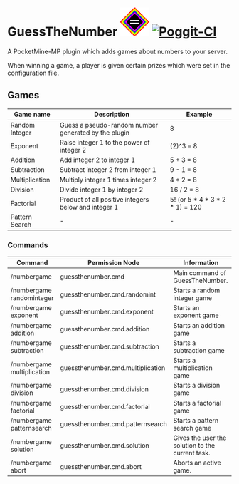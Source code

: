 # GuessTheNumber ![Icon](icon.png) [![Poggit-CI](https://poggit.pmmp.io/ci.badge/SalmonDE/GuessTheNumber/GuessTheNumber)](https://poggit.pmmp.io/ci/SalmonDE/GuessTheNumber/GuessTheNumber)<br>

A PocketMine-MP plugin which adds games about numbers to your server.

When winning a game, a player is given certain prizes which were set in the configuration file.

## Games

Game name      | Description                                          | Example
-------------- | ---------------------------------------------------- | ---------------------------
Random Integer | Guess a pseudo-random number generated by the plugin | 8
Exponent       | Raise integer 1 to the power of integer 2            | (2)^3 = 8
Addition       | Add integer 2 to integer 1                           | 5 + 3 = 8
Subtraction    | Subtract integer 2 from integer 1                    | 9 - 1 = 8
Multiplication | Multiply integer 1 times integer 2                   | 4 * 2 = 8
Division       | Divide integer 1 by integer 2                        | 16 / 2 = 8
Factorial      | Product of all positive integers below and integer 1 | 5! (or 5 \* 4 \* 3 \* 2 \* 1) = 120
Pattern Search | -                                                    | -

### Commands

Command                    | Permission Node                   | Information
-------------------------- | --------------------------------- | ------------------------------------------------
/numbergame                | guessthenumber.cmd                | Main command of GuessTheNumber.
/numbergame randominteger  | guessthenumber.cmd.randomint      | Starts a random integer game
/numbergame exponent       | guessthenumber.cmd.exponent       | Starts an exponent game
/numbergame addition       | guessthenumber.cmd.addition       | Starts an addition game
/numbergame subtraction    | guessthenumber.cmd.subtraction    | Starts a subtraction game
/numbergame multiplication | guessthenumber.cmd.multiplication | Starts a multiplication game
/numbergame division       | guessthenumber.cmd.division       | Starts a division game
/numbergame factorial      | guessthenumber.cmd.factorial      | Starts a factorial game
/numbergame patternsearch  | guessthenumber.cmd.patternsearch  | Starts a pattern search game
/numbergame solution       | guessthenumber.cmd.solution       | Gives the user the solution to the current task.
/numbergame abort          | guessthenumber.cmd.abort          | Aborts an active game.
